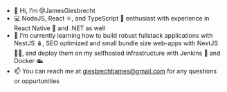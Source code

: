 - 👋 Hi, I’m @JamesGiesbrecht
- 💻 NodeJS, React ⚛️, and TypeScript 💪 enthusiast with experience in React Native 📱 and .NET as well
- 🌱 I’m currently learning how to build robust fullstack applications with NestJS 🪆, SEO optimized and small bundle size web-apps with NextJS 👨‍💻, and deploy them on my selfhosted infrastructure with Jenkins 🎩 and Docker 🛳
- 📫 You can reach me at <giesbrechtjames@gmail.com> for any questions or oppurtunities

<!---
JamesGiesbrecht/JamesGiesbrecht is a ✨ special ✨ repository because its `README.md` (this file) appears on your GitHub profile.
You can click the Preview link to take a look at your changes.
--->
